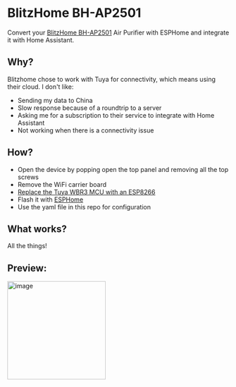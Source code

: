 # BlitzHome BH-AP2501 

Convert your [BlitzHome BH-AP2501](https://nl.banggood.com/BlitzHome-BH-AP2501-Air-Purifier-Smart-WiFi-and-PM2_5-Monitor-H13-True-HEPA-Filter-Filtration-System-Cleaner-Odor-Eliminators-Ozone-Free-Remove-99_97-pencent-Pet-Allergies-Smoke-Dust-Auto-Mode-Alexa-and-Google-Home-Control-p-1964173.html?cur_warehouse=CZ&ID=47184) Air Purifier with ESPHome and integrate it with Home Assistant.

## Why?
Blitzhome chose to work with Tuya for connectivity, which means using their cloud.
I don't like:
* Sending my data to China
* Slow response because of a roundtrip to a server
* Asking me for a subscription to their service to integrate with Home Assistant
* Not working when there is a connectivity issue

## How?
* Open the device by popping open the top panel and removing all the top screws
* Remove the WiFi carrier board
* [Replace the Tuya WBR3 MCU with an ESP8266](https://blakadder.com/replace-tuya-esp12/)
* Flash it with [ESPHome](https://web.esphome.io/)
* Use the yaml file in this repo for configuration

## What works?
All the things!

## Preview:
<img width="223" alt="image" src="https://user-images.githubusercontent.com/2332647/233844182-d8e2ddd6-2cd7-4bd3-9b99-4fda1581d491.png">
